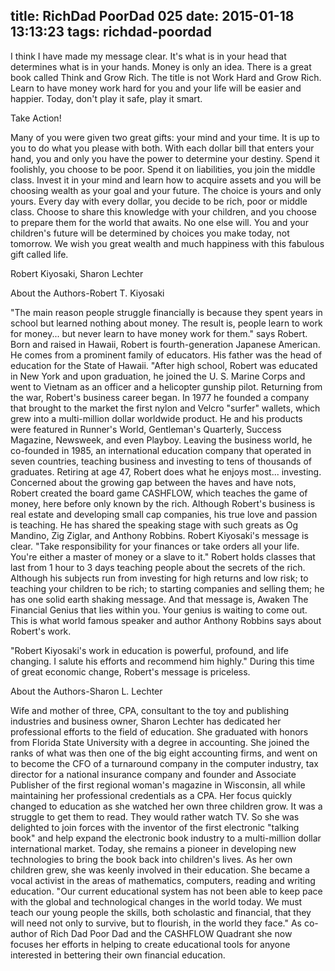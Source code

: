 title: RichDad PoorDad 025
date: 2015-01-18 13:13:23
tags: richdad-poordad
---

I think I have made my message clear. It's what is in your head that determines what is in your hands. Money is only an idea. There is a great book called Think and Grow Rich. The title is not Work Hard and Grow Rich. Learn to have money work hard for you and your life will be easier and happier. Today, don't play it safe, play it smart.

Take Action!

Many of you were given two great gifts: your mind and your time. It is up to you to do what you please with both. With each dollar bill that enters your hand, you and only you have the power to determine your destiny. Spend it foolishly, you choose to be poor.  Spend it on liabilities, you join the middle class. Invest it in your mind and learn how to acquire assets and you will be choosing wealth as your goal and your future. The choice is yours and only yours.  Every day with every dollar, you decide to be rich, poor or middle class.
Choose to share this knowledge with your children, and you choose to prepare them for the world that awaits. No one else will.
You and your children's future will be determined by choices you make today, not tomorrow.
We wish you great wealth and much happiness with this fabulous gift called life.

Robert Kiyosaki, Sharon Lechter


About the Authors-Robert T. Kiyosaki

"The main reason people struggle financially is because they spent years in school but learned nothing about money. The result is, people learn to work for money... but never learn to have money work for them." says Robert.
Born and raised in Hawaii, Robert is fourth-generation Japanese American. He comes from a prominent family of educators. His father was the head of education for the State of Hawaii. "After high school, Robert was educated in New York and upon graduation, he joined the U. S. Marine Corps and went to Vietnam as an officer and a helicopter gunship pilot.
Returning from the war, Robert's business career began. In 1977 he founded a company that brought to the market the first nylon and Velcro "surfer" wallets, which grew into a multi-million dollar worldwide product. He and his products were featured in Runner's World, Gentleman's Quarterly, Success Magazine, Newsweek, and even Playboy.
Leaving the business world, he co-founded in 1985, an international education company that operated in seven countries, teaching business and investing to tens of thousands of graduates.
Retiring at age 47, Robert does what he enjoys most... investing. Concerned about the growing gap between the haves and have nots, Robert created the board game CASHFLOW, which teaches the game of money, here before only known by the rich.
Although Robert's business is real estate and developing small cap companies, his true love and passion is teaching. He has shared the speaking stage with such greats as Og Mandino, Zig Ziglar, and Anthony Robbins. Robert Kiyosaki's message is clear.  "Take responsibility for your finances or take orders all your life. You're either a master of money or a slave to it." Robert holds classes that last from 1 hour to 3 days teaching people about the secrets of the rich. Although his subjects run from investing for high returns and low risk; to teaching your children to be rich; to starting companies and selling them; he has one solid earth shaking message. And that message is, Awaken The Financial Genius that lies within you. Your genius is waiting to come out.
This is what world famous speaker and author Anthony Robbins says about Robert's work.

"Robert Kiyosaki's work in education is powerful, profound, and life changing. I salute his efforts and recommend him highly."
During this time of great economic change, Robert's message is priceless.

About the Authors-Sharon L. Lechter

Wife and mother of three, CPA, consultant to the toy and publishing industries and business owner, Sharon Lechter has dedicated her professional efforts to the field of education.
She graduated with honors from Florida State University with a degree in accounting. She joined the ranks of what was then one of the big eight accounting firms, and went on to become the CFO of a turnaround company in the computer industry, tax director for a national insurance company and founder and Associate Publisher of the first regional woman's magazine in Wisconsin, all while maintaining her professional credentials as a CPA.
Her focus quickly changed to education as she watched her own three children grow. It was a struggle to get them to read. They would rather watch TV.
So she was delighted to join forces with the inventor of the first electronic "talking book" and help expand the electronic book industry to a multi-million dollar international market. Today, she remains a pioneer in developing new technologies to bring the book back into
children's lives.
As her own children grew, she was keenly involved in their education. She became a vocal activist in the areas of mathematics, computers, reading and writing education.
"Our current educational system has not been able to keep pace with the global and technological changes in the world today. We must teach our young people the skills, both scholastic and financial, that they will need not only to survive, but to flourish, in the world they face."
As co-author of Rich Dad Poor Dad and the CASHFLOW Quadrant she now focuses her efforts in helping to create educational tools for anyone interested in bettering their own financial education.
